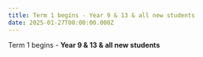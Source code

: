 ```yaml
---
title: Term 1 begins - Year 9 & 13 & all new students
date: 2025-01-27T08:00:00.000Z
---
```

Term 1 begins - **Year 9 & 13 & all new students**
